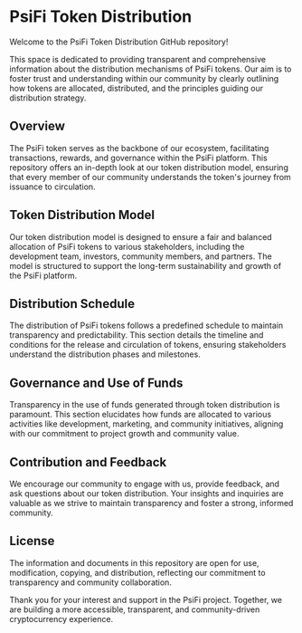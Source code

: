 # PsiFi Token Distribution

Welcome to the PsiFi Token Distribution GitHub repository!

This space is dedicated to providing transparent and comprehensive information about the distribution mechanisms of PsiFi tokens. Our aim is to foster trust and understanding within our community by clearly outlining how tokens are allocated, distributed, and the principles guiding our distribution strategy.

## Overview

The PsiFi token serves as the backbone of our ecosystem, facilitating transactions, rewards, and governance within the PsiFi platform. This repository offers an in-depth look at our token distribution model, ensuring that every member of our community understands the token's journey from issuance to circulation.

## Token Distribution Model

Our token distribution model is designed to ensure a fair and balanced allocation of PsiFi tokens to various stakeholders, including the development team, investors, community members, and partners. The model is structured to support the long-term sustainability and growth of the PsiFi platform.

## Distribution Schedule

The distribution of PsiFi tokens follows a predefined schedule to maintain transparency and predictability. This section details the timeline and conditions for the release and circulation of tokens, ensuring stakeholders understand the distribution phases and milestones.

## Governance and Use of Funds

Transparency in the use of funds generated through token distribution is paramount. This section elucidates how funds are allocated to various activities like development, marketing, and community initiatives, aligning with our commitment to project growth and community value.

## Contribution and Feedback

We encourage our community to engage with us, provide feedback, and ask questions about our token distribution. Your insights and inquiries are valuable as we strive to maintain transparency and foster a strong, informed community.

## License

The information and documents in this repository are open for use, modification, copying, and distribution, reflecting our commitment to transparency and community collaboration.

Thank you for your interest and support in the PsiFi project. Together, we are building a more accessible, transparent, and community-driven cryptocurrency experience.

